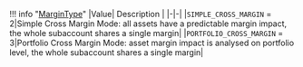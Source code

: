 !!! info "[MarginType](schemas/margin_type.md)"
    |Value| Description |
    |-|-|
    |`SIMPLE_CROSS_MARGIN` = 2|Simple Cross Margin Mode: all assets have a predictable margin impact, the whole subaccount shares a single margin|
    |`PORTFOLIO_CROSS_MARGIN` = 3|Portfolio Cross Margin Mode: asset margin impact is analysed on portfolio level, the whole subaccount shares a single margin|

